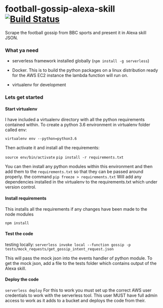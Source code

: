 # football-gossip-alexa-skill [![Build Status](https://travis-ci.org/woodj22/football-gossip-alexa-skill.svg?branch=master)](https://travis-ci.org/woodj22/football-gossip-alexa-skill)
Scrape the football gossip from BBC sports and present it in Alexa skill JSON.


### What ya need

- serverless framework installed globally (`npm install -g serverless`)

- Docker. This is to build the python packages on a linux distribution ready for the AWS EC2 instance the lambda function will run on.

- virtualenv for development
### Lets get started

#### Start virtualenv

I have included a virtualenv directory with all the python requirements contained within.
To create a python 3.6 environment in virtualenv folder called env:

`virtualenv env --python=python3.6`

Then activate it and install all the requirements: 

`source env/bin/activate`
`pip install -r requirements.txt`


You can then install any python modules within this environment and then add them to the `requirements.txt` so that they can be passed around properly.
the command `pip freeze > requirements.txt` Will add any dependencies installed in the virtualenv to the requirements.txt which under version control. 


#### Install requirements

This installs all the requirements if any changes have been made to the node modules

`npm install`



#### Test the code

testing locally:
`serverless invoke local --function gossip -p tests/mock_requests/get_gossip_intent_request.json`

This will pass the mock json into the events handler of python module. To get the mock json, add a file to the tests folder which contains output of the Alexa skill.


#### Deploy the code

`serverless deploy`
For this to work you must set up the correct AWS user credentials to work with the serverless tool. This user MUST have full admin access to work as it adds to a bucket and deploys the code from their.

